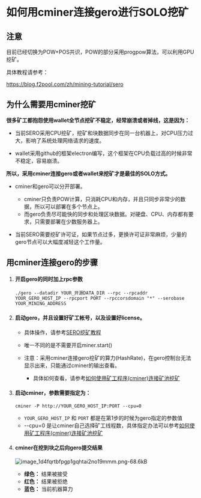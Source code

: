 # 如何用cminer连接gero进行SOLO挖矿



## 注意

目前已经切换为POW+POS共识，POW的部分采用progpow算法，可以利用GPU挖矿。

具体教程请参考：

<https://blog.f2pool.com/zh/mining-tutorial/sero>



## 为什么需要用cminer挖矿

**很多矿工都抱怨使用wallet全节点挖矿不稳定，经常崩溃或者掉线，这是因为：**

* 当前SERO采用CPU挖矿，挖矿和块数据同步在同一台机器上，对CPU压力过大，影响了系统处理网络请求的速度。

* wallet采用github的框架electron编写，这个框架在CPU负载过高的时候非常不稳定，容易崩溃。

**所以，采用cminer连接gero或者wallet来挖矿才是最佳的SOLO方式。**

* cminer和gero可以分开部署。
  * cminer只负责POW计算，只消耗CPU和内存，并且只同步非常少的数据，所以可以部署在多个节点上。
  * 而gero负责尽可能快的同步和处理区块数据。对硬盘、CPU、内存都有要求，只需要部署在少数服务器上。

* 当前SERO需要挖矿许可证，如果节点过多，更换许可证非常麻烦，少量的gero节点可以大幅度减轻这个工作量。



## 用cminer连接gero的步骤

1. #### 开启gero的同时加上rpc参数

   ```shell
   ./gero --datadir YOUR_开源DATA_DIR --rpc --rpcaddr YOUR_GERO_HOST_IP --rpcport PORT --rpccorsdomain "*" --serobase YOUR_MINING_ADDRESS
   ```

2. #### 启动gero，并且设置好矿工帐号，以及设置好license。

   * 具体操作，请参考[SERO挖矿教程](?file=Start/from-the-binary-package)

   * 唯一不同的是不需要开启miner.start()
   * 注意：采用cminer连接gero挖矿的算力(HashRate)，在gero控制台无法显示出来，只能通过cminer的输出查看。
     * 具体如何查看，请参考[如何使用矿工程序(cminer)连接矿池挖矿](?file=Start/mined-in-the-mine-pool)

3. #### 启动cminer，参数需要指定为：

   ```shell
   cminer -P http://YOUR_GERO_HOST_IP:PORT --cpu=0
   ```

   * `YOUR_GERO_HOST_IP` 和 `PORT` 都是在第1步的时候为gero指定的参数值
   * --cpu=0 是让cminer自己选择矿工线程数，具体指定办法可以参考[如何使用矿工程序(cminer)连接矿池挖矿](?file=Start/mined-in-the-mine-pool)

4. #### cminer在挖到块之后向gero提交结果
   ![image_1d4fqrtbfpgp1gqhtai2no19mmm.png-68.6kB][1]

   * **绿色：** 结果被接受
   * **红色：** 结果被拒绝
   * **蓝色：** 当前机器算力



[1]: http://static.zybuluo.com/erlenzi-han/lmb61zmh57gw5zt9nmf5wbb3/image_1d4fqrtbfpgp1gqhtai2no19mmm.png

